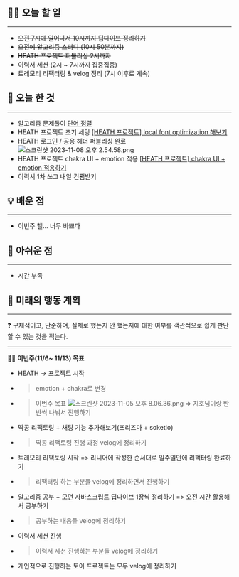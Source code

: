 ## 🏃‍♀️ 오늘 할 일

---

- ~~오전 7시에 일어나서 10시까지 딥다이브 정리하기~~
- ~~오전에 알고리즘 스터디 (10시 50분까지)~~
- ~~HEATH 프로젝트 퍼블리싱 2시까지~~
- ~~이력서 세션 (2시 ~ 7시까지 집중집중)~~
- 트레모리 리팩터링 & velog 정리 (7시 이후로 계속)

## 🚩 오늘 한 것

---

- 알고리즘 문제풀이
  [단어 정렬](https://www.notion.so/f1fec9149127420dbed0360ae1f0f059?pvs=21)
- HEATH 프로젝트 초기 세팅
  [[HEATH 프로젝트] local font optimization 해보기](https://velog.io/@zivivle/HEATH-프로젝트-local-font-optimization-해보기)
- HEATH 로그인 / 공용 헤더 퍼블리싱 완료
  ![스크린샷 2023-11-08 오후 2.54.58.png](https://prod-files-secure.s3.us-west-2.amazonaws.com/79e8952c-e574-431f-9bc3-5ddb69be673c/3bca5839-bede-48ae-8471-a7bb5c0c0e3f/%E1%84%89%E1%85%B3%E1%84%8F%E1%85%B3%E1%84%85%E1%85%B5%E1%86%AB%E1%84%89%E1%85%A3%E1%86%BA_2023-11-08_%E1%84%8B%E1%85%A9%E1%84%92%E1%85%AE_2.54.58.png)
- HEATH 프로젝트 chakra UI + emotion 적용
  [[HEATH 프로젝트] chakra UI + emotion 적용하기](https://velog.io/@zivivle/HEATH-프로젝트-chakra-UI-emotion-적용하기)
- 이력서 1차 쓰고 내일 컨펌받기

## 💡 배운 점

---

- 이번주 헬… 너무 바쁘다

## 🥹 아쉬운 점

---

- 시간 부족

## 📝 미래의 행동 계획

---

<aside>
❓ 구체적이고, 단순하며, 실제로 했는지 안 했는지에 대한 여부를 객관적으로 쉽게 판단할 수 있는 것을 적는다.

</aside>

---

🏃‍♀️ **이번주(11/6~ 11/13) 목표**

- HEATH → 프로젝트 시작
- > emotion + chakra로 변경
- > 이번주 목표
  ![스크린샷 2023-11-05 오후 8.06.36.png](https://prod-files-secure.s3.us-west-2.amazonaws.com/79e8952c-e574-431f-9bc3-5ddb69be673c/b9bb29b5-7670-419f-9f91-ec41f9776a28/%E1%84%89%E1%85%B3%E1%84%8F%E1%85%B3%E1%84%85%E1%85%B5%E1%86%AB%E1%84%89%E1%85%A3%E1%86%BA_2023-11-05_%E1%84%8B%E1%85%A9%E1%84%92%E1%85%AE_8.06.36.png)
  ⇒ 지호님이랑 반반씩 나눠서 진행하기
- 딱콩 리팩토링 + 채팅 기능 추가해보기(프리즈마 + soketio)
- > 딱콩 리팩토링 진행 과정 velog에 정리하기
- 트래모리 리팩토링 시작 => 리니어에 작성한 순서대로 일주일안에 리팩터링 완료하기
- > 리팩터링 하는 부분들 velog에 정리하면서 진행하기
- 알고리즘 공부 + 모던 자바스크립트 딥다이브 1장씩 정리하기 => 오전 시간 활용해서 공부하기
- > 공부하는 내용들 velog에 정리하기
- 이력서 세션 진행
- > 이력서 세션 진행하는 부분들 velog에 정리하기
- 개인적으로 진행하는 토이 프로젝트는 모두 velog에 정리하기
